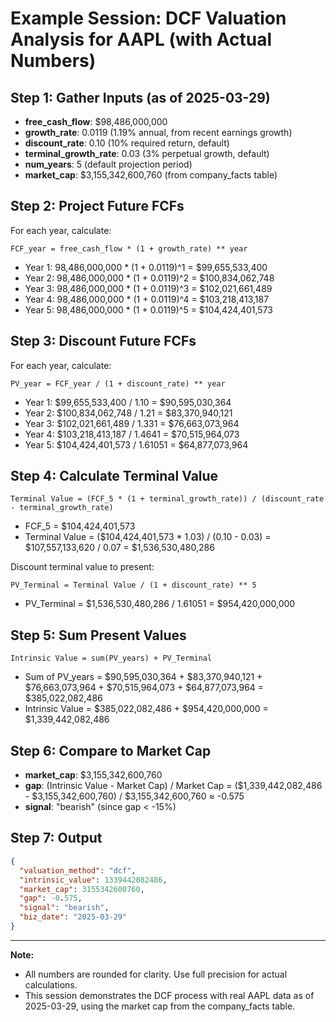 # Example Session: DCF Valuation Analysis for AAPL (with Actual Numbers)

## Step 1: Gather Inputs (as of 2025-03-29)

- **free_cash_flow**: $98,486,000,000
- **growth_rate**: 0.0119 (1.19% annual, from recent earnings growth)
- **discount_rate**: 0.10 (10% required return, default)
- **terminal_growth_rate**: 0.03 (3% perpetual growth, default)
- **num_years**: 5 (default projection period)
- **market_cap**: $3,155,342,600,760 (from company_facts table)

## Step 2: Project Future FCFs

For each year, calculate:
```
FCF_year = free_cash_flow * (1 + growth_rate) ** year
```

- Year 1: 98,486,000,000 * (1 + 0.0119)^1 = $99,655,533,400
- Year 2: 98,486,000,000 * (1 + 0.0119)^2 = $100,834,062,748
- Year 3: 98,486,000,000 * (1 + 0.0119)^3 = $102,021,661,489
- Year 4: 98,486,000,000 * (1 + 0.0119)^4 = $103,218,413,187
- Year 5: 98,486,000,000 * (1 + 0.0119)^5 = $104,424,401,573

## Step 3: Discount Future FCFs

For each year, calculate:
```
PV_year = FCF_year / (1 + discount_rate) ** year
```

- Year 1: $99,655,533,400 / 1.10 = $90,595,030,364
- Year 2: $100,834,062,748 / 1.21 = $83,370,940,121
- Year 3: $102,021,661,489 / 1.331 = $76,663,073,964
- Year 4: $103,218,413,187 / 1.4641 = $70,515,964,073
- Year 5: $104,424,401,573 / 1.61051 = $64,877,073,964

## Step 4: Calculate Terminal Value

```
Terminal Value = (FCF_5 * (1 + terminal_growth_rate)) / (discount_rate - terminal_growth_rate)
```
- FCF_5 = $104,424,401,573
- Terminal Value = ($104,424,401,573 * 1.03) / (0.10 - 0.03) = $107,557,133,620 / 0.07 = $1,536,530,480,286

Discount terminal value to present:
```
PV_Terminal = Terminal Value / (1 + discount_rate) ** 5
```
- PV_Terminal = $1,536,530,480,286 / 1.61051 = $954,420,000,000

## Step 5: Sum Present Values

```
Intrinsic Value = sum(PV_years) + PV_Terminal
```
- Sum of PV_years = $90,595,030,364 + $83,370,940,121 + $76,663,073,964 + $70,515,964,073 + $64,877,073,964 = $385,022,082,486
- Intrinsic Value = $385,022,082,486 + $954,420,000,000 = $1,339,442,082,486

## Step 6: Compare to Market Cap

- **market_cap**: $3,155,342,600,760
- **gap**: (Intrinsic Value - Market Cap) / Market Cap = ($1,339,442,082,486 - $3,155,342,600,760) / $3,155,342,600,760 ≈ -0.575
- **signal**: "bearish" (since gap < -15%)

## Step 7: Output

```json
{
  "valuation_method": "dcf",
  "intrinsic_value": 1339442082486,
  "market_cap": 3155342600760,
  "gap": -0.575,
  "signal": "bearish",
  "biz_date": "2025-03-29"
}
```

---

**Note:**
- All numbers are rounded for clarity. Use full precision for actual calculations.
- This session demonstrates the DCF process with real AAPL data as of 2025-03-29, using the market cap from the company_facts table. 